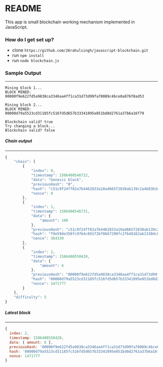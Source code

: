# README #

This app is small blockchain working mechanism implemented in JavaScript.

### How do I get set up? ###

* clone `https://github.com/26rahulsingh/javascript-blockchain.git`
* run `npm install`
* run `node blockchain.js`

### Sample Output ###
---
```
Mining block 1...
BLOCK MINED: 00000f9e622fd5a9838ca3346aa4ff1ca31d73d99fa70089c4bce8a876f8ad53

Mining block 2...
BLOCK MINED: 00000d79a5523cd31185fc516fd5d657b33341095e851bd8d2761a37b6a16f79

Blockchain valid? true
Try changing a block...
Blockchain valid? false
```

##### Chain output #####
---
```javascript
{
    "chain": [
        {
            "index": 0,
            "timestamp": 1586408546722,
            "data": "Genesis block",
            "previousHash": "0",
            "hash": "c51c9f24ff82a7b4462833a10ad665f2838ab139c2a4b03b3d161dfc8f33d5e8",
            "nonce": 0
        },
        {
            "index": 1,
            "timestamp": 1586408546731,
            "data": {
                "amount": 100
            },
            "previousHash": "c51c9f24ff82a7b4462833a10ad665f2838ab139c2a4b03b3d161dfc8f33d5e8",
            "hash": "f9e594e358fc9764c891f2bf0667290fc2fb48162ab13304c0ccc82a5a3f5ac1",
            "nonce": 364339
        },
        {
            "index": 2,
            "timestamp": 1586408550420,
            "data": {
                "amount": 6
            },
            "previousHash": "00000f9e622fd5a9838ca3346aa4ff1ca31d73d99fa70089c4bce8a876f8ad53",
            "hash": "00000d79a5523cd31185fc516fd5d657b33341095e851bd8d2761a37b6a16f79",
            "nonce": 1471777
        }
    ],
    "difficulty": 5
}
```

##### Latest block #####
---
```javascript
{
  index: 2,
  timestamp: 1586408550420,
  data: { amount: 6 },
  previousHash: '00000f9e622fd5a9838ca3346aa4ff1ca31d73d99fa70089c4bce8a876f8ad53',
  hash: '00000d79a5523cd31185fc516fd5d657b33341095e851bd8d2761a37b6a16f79',
  nonce: 1471777
}
```
